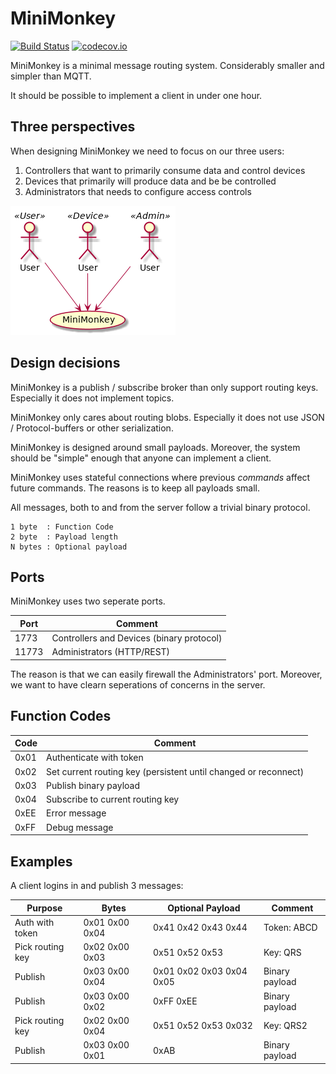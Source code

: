 MiniMonkey
==========

[![Build Status](https://travis-ci.org/Raphexion/minimonkey.svg?branch=master)](https://travis-ci.org/Raphexion/minimonkey)
[![codecov.io](https://codecov.io/gh/Raphexion/minimonkey/coverage.svg?branch=master)](https://codecov.io/gh/Raphexion/minimonkey?branch=master)

MiniMonkey is a minimal message routing system.
Considerably smaller and simpler than MQTT.

It should be possible to implement a client in under one hour.

Three perspectives
------------------

When designing MiniMonkey we need to focus on our three users:

1. Controllers that want to primarily consume data and control devices
2. Devices that primarily will produce data and be be controlled
3. Administrators that needs to configure access controls

![Three perspectives](doc/three_perspectives.png)

Design decisions
----------------

MiniMonkey is a publish / subscribe broker than only support routing keys.
Especially it does not implement topics.

MiniMonkey only cares about routing blobs.
Especially it does not use JSON / Protocol-buffers or other serialization.

MiniMonkey is designed around small payloads.
Moreover, the system should be "simple" enough that anyone can implement a client.

MiniMonkey uses stateful connections where previous _commands_ affect future commands. The reasons is to keep all payloads small.

All messages, both to and from the server follow a trivial binary protocol.

```
1 byte  : Function Code
2 byte  : Payload length
N bytes : Optional payload
```

Ports
-----

MiniMonkey uses two seperate ports.

| Port | Comment                                   |
|-------|------------------------------------------|
|  1773 | Controllers and Devices (binary protocol)|
| 11773 | Administrators (HTTP/REST)               |

The reason is that we can easily firewall the Administrators' port.
Moreover, we want to have clearn seperations of concerns in the server.

Function Codes
--------------

| Code | Comment                                                         |
|------|-----------------------------------------------------------------|
| 0x01 | Authenticate with token                                         |
| 0x02 | Set current routing key (persistent until changed or reconnect) |
| 0x03 | Publish binary payload                                          |
| 0x04 | Subscribe to current routing key                                |
| 0xEE | Error message                                                   |
| 0xFF | Debug message                                                   |

Examples
--------

A client logins in and publish 3 messages:

| Purpose          | Bytes          | Optional Payload         | Comment        |
|------------------|----------------|--------------------------|----------------|
| Auth with token  | 0x01 0x00 0x04 | 0x41 0x42 0x43 0x44      | Token: ABCD    |
| Pick routing key | 0x02 0x00 0x03 | 0x51 0x52 0x53           | Key: QRS       |
| Publish          | 0x03 0x00 0x04 | 0x01 0x02 0x03 0x04 0x05 | Binary payload |
| Publish          | 0x03 0x00 0x02 | 0xFF 0xEE                | Binary payload |
| Pick routing key | 0x02 0x00 0x04 | 0x51 0x52 0x53 0x032     | Key: QRS2      |
| Publish          | 0x03 0x00 0x01 | 0xAB                     | Binary payload |
